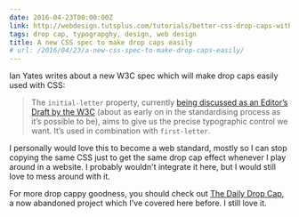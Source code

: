 ```yaml
---
date: 2016-04-23T00:00:00Z
link: http://webdesign.tutsplus.com/tutorials/better-css-drop-caps-with-initial-letter--cms-26350
tags: drop cap, typograpghy, design, web design
title: A new CSS spec to make drop caps easily
# url: /2016/04/23/a-new-css-spec-to-make-drop-caps-easily/
---
```


Ian Yates writes about a new W3C spec which will make drop caps easily used with CSS: 

> The `initial-letter` property, currently [being discussed as an Editor’s Draft by the W3C](https://drafts.csswg.org/css-inline/#sizing-drop-initials) (about as early on in the standardising process as it’s possible to be), aims to give us the precise typographic control we want. It’s used in combination with `first-letter`.

I personally would love this to become a web standard, mostly so I can stop copying the same CSS just to get the same drop cap effect whenever I play around in a website. I probably wouldn't integrate it here, but I would still love to mess around with it.

For more drop cappy goodness, you should check out [The Daily Drop Cap](http://www.dailydropcap.com/), a now abandoned project which I've covered here before. I still love it.

